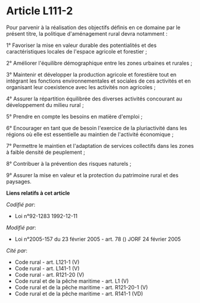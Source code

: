 # Article L111-2

Pour parvenir à la réalisation des objectifs définis en ce domaine par le présent titre, la politique d'aménagement rural
devra notamment :

1° Favoriser la mise en valeur durable des potentialités et des caractéristiques locales de l'espace agricole et forestier ;

2° Améliorer l'équilibre démographique entre les zones urbaines et rurales ;

3° Maintenir et développer la production agricole et forestière tout en intégrant les fonctions environnementales et sociales
de ces activités et en organisant leur coexistence avec les activités non agricoles ;

4° Assurer la répartition équilibrée des diverses activités concourant au développement du milieu rural ;

5° Prendre en compte les besoins en matière d'emploi ;

6° Encourager en tant que de besoin l'exercice de la pluriactivité dans les régions où elle est essentielle au maintien de
l'activité économique ;

7° Permettre le maintien et l'adaptation de services collectifs dans les zones à faible densité de peuplement ;

8° Contribuer à la prévention des risques naturels ;

9° Assurer la mise en valeur et la protection du patrimoine rural et des paysages.

**Liens relatifs à cet article**

_Codifié par_:

  - Loi n°92-1283 1992-12-11

_Modifié par_:

  - Loi n°2005-157 du 23 février 2005 - art. 78 () JORF 24 février 2005

_Cité par_:

  - Code rural - art. L121-1 (V)
  - Code rural - art. L141-1 (V)
  - Code rural - art. R121-20 (V)
  - Code rural et de la pêche maritime - art. L1 (V)
  - Code rural et de la pêche maritime - art. R121-20-1 (V)
  - Code rural et de la pêche maritime - art. R141-1 (VD)
